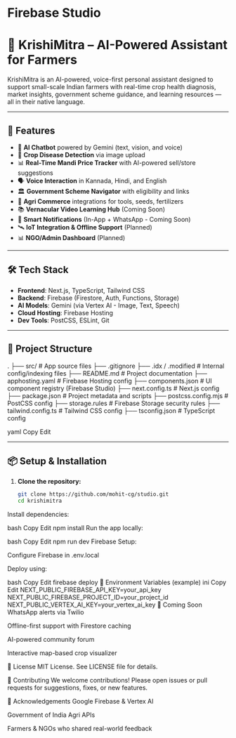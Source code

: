 # Firebase Studio

# 🌾 KrishiMitra – AI-Powered Assistant for Farmers

KrishiMitra is an AI-powered, voice-first personal assistant designed to support small-scale Indian farmers with real-time crop health diagnosis, market insights, government scheme guidance, and learning resources — all in their native language.

---

## 🚀 Features

- 🧠 **AI Chatbot** powered by Gemini (text, vision, and voice)
- 📸 **Crop Disease Detection** via image upload
- 📊 **Real-Time Mandi Price Tracker** with AI-powered sell/store suggestions
- 🗣 **Voice Interaction** in Kannada, Hindi, and English
- 🏛 **Government Scheme Navigator** with eligibility and links
- 🛒 **Agri Commerce** integrations for tools, seeds, fertilizers
- 📚 **Vernacular Video Learning Hub** (Coming Soon)
- 📢 **Smart Notifications** (In-App + WhatsApp - Coming Soon)
- 🛰️ **IoT Integration & Offline Support** (Planned)
- 📊 **NGO/Admin Dashboard** (Planned)

---

## 🛠 Tech Stack

- **Frontend**: Next.js, TypeScript, Tailwind CSS
- **Backend**: Firebase (Firestore, Auth, Functions, Storage)
- **AI Models**: Gemini (via Vertex AI - Image, Text, Speech)
- **Cloud Hosting**: Firebase Hosting
- **Dev Tools**: PostCSS, ESLint, Git

---

## 📂 Project Structure

.
├── src/ # App source files
├── .gitignore
├── .idx / .modified # Internal config/indexing files
├── README.md # Project documentation
├── apphosting.yaml # Firebase Hosting config
├── components.json # UI component registry (Firebase Studio)
├── next.config.ts # Next.js config
├── package.json # Project metadata and scripts
├── postcss.config.mjs # PostCSS config
├── storage.rules # Firebase Storage security rules
├── tailwind.config.ts # Tailwind CSS config
├── tsconfig.json # TypeScript config

yaml
Copy
Edit

---

## 📦 Setup & Installation

1. **Clone the repository:**
   ```bash
   git clone https://github.com/mohit-cg/studio.git
   cd krishimitra
Install dependencies:

bash
Copy
Edit
npm install
Run the app locally:

bash
Copy
Edit
npm run dev
Firebase Setup:

Configure Firebase in .env.local

Deploy using:

bash
Copy
Edit
firebase deploy
🔐 Environment Variables (example)
ini
Copy
Edit
NEXT_PUBLIC_FIREBASE_API_KEY=your_api_key
NEXT_PUBLIC_FIREBASE_PROJECT_ID=your_project_id
NEXT_PUBLIC_VERTEX_AI_KEY=your_vertex_ai_key
🧪 Coming Soon
WhatsApp alerts via Twilio

Offline-first support with Firestore caching

AI-powered community forum

Interactive map-based crop visualizer

📄 License
MIT License. See LICENSE file for details.

🤝 Contributing
We welcome contributions! Please open issues or pull requests for suggestions, fixes, or new features.

🙌 Acknowledgements
Google Firebase & Vertex AI

Government of India Agri APIs

Farmers & NGOs who shared real-world feedback

